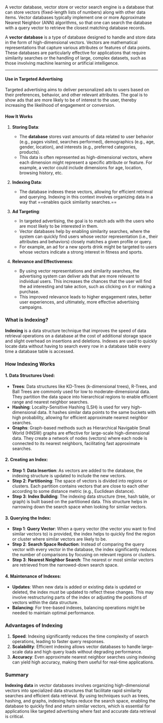 
A vector database, vector store or vector search engine is a database that can store vectors (fixed-length lists of numbers) along with other data items. Vector databases typically implement one or more Approximate Nearest Neighbor (ANN) algorithms, so that one can search the database with a query vector to retrieve the closest matching database records.

A **vector database** is a type of database designed to handle and store data in the form of high-dimensional vectors. Vectors are mathematical representations that capture various attributes or features of data points. These databases are particularly effective for applications that require similarity searches or the handling of large, complex datasets, such as those involving machine learning or artificial intelligence.

-------------------------------------------
#### **Use in Targeted Advertising**

Targeted advertising aims to deliver personalized ads to users based on their preferences, behavior, and other relevant attributes. The goal is to show ads that are more likely to be of interest to the user, thereby increasing the likelihood of engagement or conversion.

#### How It Works

1. **Storing Data**:
    
    - The **database** stores vast amounts of data related to user behavior (e.g., pages visited, searches performed), demographics (e.g., age, gender, location), and interests (e.g., preferred categories, products).
    - This data is often represented as high-dimensional vectors, where each dimension might represent a specific attribute or feature. For example, a vector could include dimensions for age, location, browsing history, etc.
    
1. **Indexing Data**:
    
    - The database indexes these vectors, allowing for efficient retrieval and querying. Indexing in this context involves organizing data in a way that ==enables quick similarity searches.==
    
1. **Ad Targeting**:
    
    - In targeted advertising, the goal is to match ads with the users who are most likely to be interested in them.
    - Vector databases help by enabling similarity searches, where the system can quickly find users whose vector representation (i.e., their attributes and behaviors) closely matches a given profile or query.
    - For example, an ad for a new sports drink might be targeted to users whose vectors indicate a strong interest in fitness and sports.
    
1. **Relevance and Effectiveness**:
    
    - By using vector representations and similarity searches, the advertising system can deliver ads that are more relevant to individual users. This increases the chances that the user will find the ad interesting and take action, such as clicking on it or making a purchase.
    - This improved relevance leads to higher engagement rates, better user experiences, and ultimately, more effective advertising campaigns.

### What is Indexing?

**Indexing** is a data structure technique that improves the speed of data retrieval operations on a database at the cost of additional storage space and slight overhead on insertions and deletions. Indexes are used to quickly locate data without having to search every row in a database table every time a database table is accessed.

### How Indexing Works

#### 1. **Data Structures Used**:

- **Trees**: Data structures like KD-Trees (k-dimensional trees), R-Trees, and Ball Trees are commonly used for low to moderate-dimensional data. They partition the data space into hierarchical regions to enable efficient range and nearest neighbor searches.
- **Hashing**: Locality-Sensitive Hashing (LSH) is used for very high-dimensional data. It hashes similar data points to the same buckets with high probability, allowing for efficient approximate nearest neighbor searches.
- **Graphs**: Graph-based methods such as Hierarchical Navigable Small World (HNSW) graphs are effective for large-scale high-dimensional data. They create a network of nodes (vectors) where each node is connected to its nearest neighbors, facilitating fast approximate searches.

#### 2. **Creating an Index**:

- **Step 1**: **Data Insertion**: As vectors are added to the database, the indexing structure is updated to include the new vectors.
- **Step 2**: **Partitioning**: The space of vectors is divided into regions or clusters. Each partition contains vectors that are close to each other according to some distance metric (e.g., Euclidean distance).
- **Step 3**: **Index Building**: The indexing data structure (tree, hash table, or graph) is built based on the partitioned data. This structure helps in narrowing down the search space when looking for similar vectors.

#### 3. **Querying the Index**:

- **Step 1**: **Query Vector**: When a query vector (the vector you want to find similar vectors to) is provided, the index helps to quickly find the region or cluster where similar vectors are likely to be.
- **Step 2**: **Search Space Reduction**: Instead of comparing the query vector with every vector in the database, the index significantly reduces the number of comparisons by focusing on relevant regions or clusters.
- **Step 3**: **Nearest Neighbor Search**: The nearest or most similar vectors are retrieved from the narrowed-down search space.

#### 4. **Maintenance of Indexes**:

- **Updates**: When new data is added or existing data is updated or deleted, the index must be updated to reflect these changes. This may involve restructuring parts of the index or adjusting the positions of vectors within the data structure.
- **Balancing**: For tree-based indexes, balancing operations might be needed to maintain optimal performance.

### Advantages of Indexing

1. **Speed**: Indexing significantly reduces the time complexity of search operations, leading to faster query responses.
2. **Scalability**: Efficient indexing allows vector databases to handle large-scale data and high query loads without degrading performance.
3. **Accuracy**: Even approximate nearest neighbor searches using indexing can yield high accuracy, making them useful for real-time applications.

### Summary

**Indexing data** in vector databases involves organizing high-dimensional vectors into specialized data structures that facilitate rapid similarity searches and efficient data retrieval. By using techniques such as trees, hashing, and graphs, indexing helps reduce the search space, enabling the database to quickly find and return similar vectors, which is essential for applications like targeted advertising where fast and accurate data retrieval is critical.